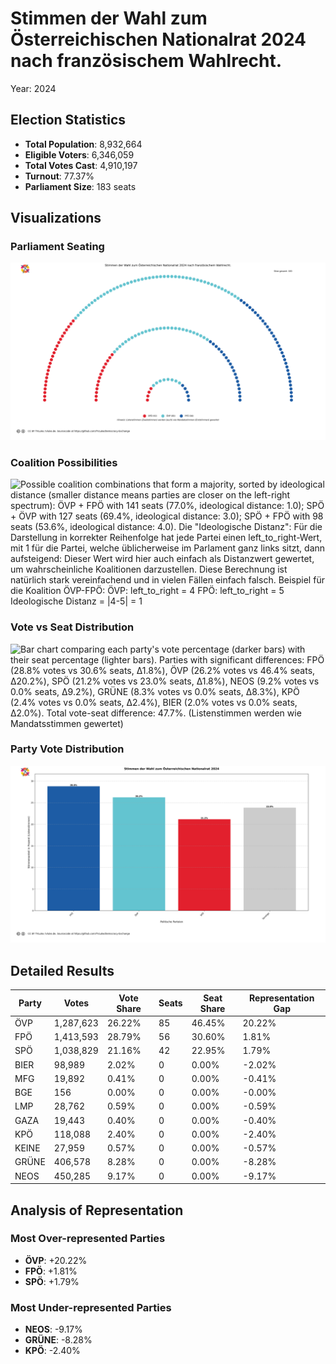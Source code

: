 # Stimmen der Wahl zum Österreichischen Nationalrat 2024 nach französischem Wahlrecht.
Year: 2024

## Election Statistics
- **Total Population**: 8,932,664
- **Eligible Voters**: 6,346,059
- **Total Votes Cast**: 4,910,197
- **Turnout**: 77.37%
- **Parliament Size**: 183 seats

## Visualizations
### Parliament Seating
![Parliament seating arrangement with 183 total seats. Parties from left to right: SPÖ with 42 seats (23.0%), ÖVP with 85 seats (46.4%), FPÖ with 56 seats (30.6%). Hinweis: Listenstimmen (Zweitstimmen) werden (auch) wie Mandatsstimmen (Erststimmen) gewertet](../plots/austria2024_france_parliament.png)

### Coalition Possibilities
![Possible coalition combinations that form a majority, sorted by ideological distance (smaller distance means parties are closer on the left-right spectrum): ÖVP + FPÖ with 141 seats (77.0%, ideological distance: 1.0); SPÖ + ÖVP with 127 seats (69.4%, ideological distance: 3.0); SPÖ + FPÖ with 98 seats (53.6%, ideological distance: 4.0). Die "Ideologische Distanz": Für die Darstellung in korrekter Reihenfolge hat jede Partei einen left_to_right-Wert, mit 1 für die Partei, welche üblicherweise im Parlament ganz links sitzt, dann aufsteigend: Dieser Wert wird hier auch einfach als Distanzwert gewertet, um wahrscheinliche Koalitionen darzustellen. Diese Berechnung ist natürlich stark vereinfachend und in vielen Fällen einfach falsch.  Beispiel für die Koalition ÖVP-FPÖ: ÖVP: left_to_right = 4 FPÖ: left_to_right = 5 Ideologische Distanz = |4-5| = 1](../plots/austria2024_france_coalitions.png)

### Vote vs Seat Distribution
![Bar chart comparing each party's vote percentage (darker bars) with their seat percentage (lighter bars). Parties with significant differences: FPÖ (28.8% votes vs 30.6% seats, Δ1.8%), ÖVP (26.2% votes vs 46.4% seats, Δ20.2%), SPÖ (21.2% votes vs 23.0% seats, Δ1.8%), NEOS (9.2% votes vs 0.0% seats, Δ9.2%), GRÜNE (8.3% votes vs 0.0% seats, Δ8.3%), KPÖ (2.4% votes vs 0.0% seats, Δ2.4%), BIER (2.0% votes vs 0.0% seats, Δ2.0%). Total vote-seat difference: 47.7%. (Listenstimmen werden wie Mandatsstimmen gewertet)](../plots/austria2024_france_vote_seat_distribution.png)

### Party Vote Distribution
![Bar chart showing the percentage of votes received by each party, including parties that did not receive seats. Parties ordered by vote share (descending): FPÖ: 28.8%, ÖVP: 26.2%, SPÖ: 21.2%, Sonstige: 23.8%. (Listenstimmen)](../plots/austria2024_france_vote_distribution.png)

## Detailed Results
| Party | Votes | Vote Share | Seats | Seat Share | Representation Gap |
|-------|--------|------------|-------|------------|-------------------|
| ÖVP | 1,287,623 | 26.22% | 85 | 46.45% | 20.22% |
| FPÖ | 1,413,593 | 28.79% | 56 | 30.60% | 1.81% |
| SPÖ | 1,038,829 | 21.16% | 42 | 22.95% | 1.79% |
| BIER | 98,989 | 2.02% | 0 | 0.00% | -2.02% |
| MFG | 19,892 | 0.41% | 0 | 0.00% | -0.41% |
| BGE | 156 | 0.00% | 0 | 0.00% | -0.00% |
| LMP | 28,762 | 0.59% | 0 | 0.00% | -0.59% |
| GAZA | 19,443 | 0.40% | 0 | 0.00% | -0.40% |
| KPÖ | 118,088 | 2.40% | 0 | 0.00% | -2.40% |
| KEINE | 27,959 | 0.57% | 0 | 0.00% | -0.57% |
| GRÜNE | 406,578 | 8.28% | 0 | 0.00% | -8.28% |
| NEOS | 450,285 | 9.17% | 0 | 0.00% | -9.17% |

## Analysis of Representation
### Most Over-represented Parties
- **ÖVP**: +20.22%
- **FPÖ**: +1.81%
- **SPÖ**: +1.79%

### Most Under-represented Parties
- **NEOS**: -9.17%
- **GRÜNE**: -8.28%
- **KPÖ**: -2.40%